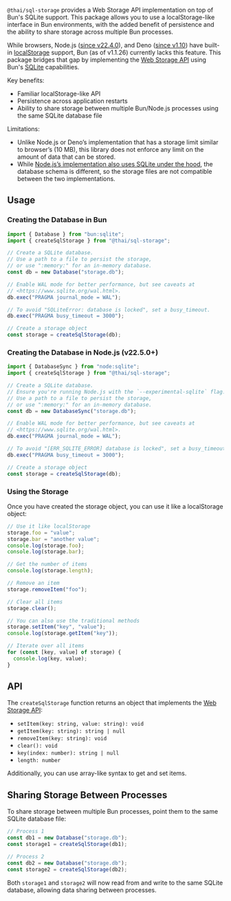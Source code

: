 `@thai/sql-storage` provides a Web Storage API implementation on top of Bun's SQLite support. This package allows you to use a localStorage-like interface in Bun environments, with the added benefit of persistence and the ability to share storage across multiple Bun processes.

While browsers, Node.js ([since v22.4.0](https://nodejs.org/en/blog/release/v22.4)), and Deno ([since v1.10](https://docs.deno.com/runtime/manual/runtime/web_storage_api/)) have built-in [localStorage](https://developer.mozilla.org/en-US/docs/Web/API/Window/localStorage) support, Bun (as of v1.1.26) currently lacks this feature. This package bridges that gap by implementing the [Web Storage API](https://developer.mozilla.org/en-US/docs/Web/API/Web_Storage_API) using Bun's [SQLite](https://bun.sh/docs/api/sqlite) capabilities.

Key benefits:

- Familiar localStorage-like API
- Persistence across application restarts
- Ability to share storage between multiple Bun/Node.js processes using the same SQLite database file

Limitations:

- Unlike Node.js or Deno’s implementation that has a storage limit similar to browser’s (10 MB), this library does not enforce any limit on the amount of data that can be stored.
- While [Node.js’s implementation also uses SQLite under the hood](https://github.com/nodejs/node/blob/main/src/node_webstorage.cc), the database schema is different, so the storage files are not compatible between the two implementations.

## Usage

### Creating the Database in Bun

```typescript
import { Database } from "bun:sqlite";
import { createSqlStorage } from "@thai/sql-storage";

// Create a SQLite database.
// Use a path to a file to persist the storage,
// or use ":memory:" for an in-memory database.
const db = new Database("storage.db");

// Enable WAL mode for better performance, but see caveats at
// <https://www.sqlite.org/wal.html>.
db.exec("PRAGMA journal_mode = WAL");

// To avoid "SQLiteError: database is locked", set a busy_timeout.
db.exec("PRAGMA busy_timeout = 3000");

// Create a storage object
const storage = createSqlStorage(db);
```

### Creating the Database in Node.js (v22.5.0+)

```typescript
import { DatabaseSync } from "node:sqlite";
import { createSqlStorage } from "@thai/sql-storage";

// Create a SQLite database.
// Ensure you're running Node.js with the `--experimental-sqlite` flag.
// Use a path to a file to persist the storage,
// or use ":memory:" for an in-memory database.
const db = new DatabaseSync("storage.db");

// Enable WAL mode for better performance, but see caveats at
// <https://www.sqlite.org/wal.html>.
db.exec("PRAGMA journal_mode = WAL");

// To avoid "[ERR_SQLITE_ERROR] database is locked", set a busy_timeout.
db.exec("PRAGMA busy_timeout = 3000");

// Create a storage object
const storage = createSqlStorage(db);
```

### Using the Storage

Once you have created the storage object, you can use it like a localStorage object:

```typescript
// Use it like localStorage
storage.foo = "value";
storage.bar = "another value";
console.log(storage.foo);
console.log(storage.bar);

// Get the number of items
console.log(storage.length);

// Remove an item
storage.removeItem("foo");

// Clear all items
storage.clear();

// You can also use the traditional methods
storage.setItem("key", "value");
console.log(storage.getItem("key"));

// Iterate over all items
for (const [key, value] of storage) {
  console.log(key, value);
}
```

## API

The `createSqlStorage` function returns an object that implements the [Web Storage API](https://developer.mozilla.org/en-US/docs/Web/API/Web_Storage_API):

- `setItem(key: string, value: string): void`
- `getItem(key: string): string | null`
- `removeItem(key: string): void`
- `clear(): void`
- `key(index: number): string | null`
- `length: number`

Additionally, you can use array-like syntax to get and set items.

## Sharing Storage Between Processes

To share storage between multiple Bun processes, point them to the same SQLite database file:

```typescript
// Process 1
const db1 = new Database("storage.db");
const storage1 = createSqlStorage(db1);

// Process 2
const db2 = new Database("storage.db");
const storage2 = createSqlStorage(db2);
```

Both `storage1` and `storage2` will now read from and write to the same SQLite database, allowing data sharing between processes.
